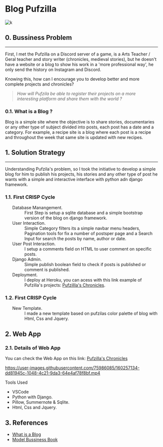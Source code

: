 # Blog Pufzilla

![k](https://user-images.githubusercontent.com/75986085/160256693-c223bc29-2f70-4d67-acab-46be07e2624e.png)

<h2>0. Bussiness Problem</h2>
<hr>
<p>First, I met the Pufzilla on a Discord server of a game, is a Arts Teacher / Geral teacher and story writer (chronicles, medieval stories), but he doesn't have a website or a blog to show his work in a 'more professional way', he only send the history on Instagram and Discord.</p>
<p>Knowing this, how can I encourage you to develop better and more complete projects and chronicles?</p>

> *How will Pufzila be able to register their projects on a more interesting platform and share them with the world ?*

<h3>0.1. What is a Blog ?</h3>
<p>Blog is a simple site where the objective is to share stories, documentaries or any other type of subject divided into posts, each post has a date and a category. For example, a recipe site is a blog where each post is a recipe and throughout the week that same site is updated with new recipes.</p>

<h2>1. Solution Strategy</h2>
<hr>
<p>Understanding Pufzila's problem, so I took the initiative to develop a simple blog for him to publish his projects, his stories and any other type of post he wants with a simple and interactive interface with python adn django framework.</p>

<h3>1.1. First CRISP Cycle</h3>
<ul>
  <dl>
    <dt>Database Manangement.</dt>
      <dd>First Step is setup a sqlite database and a simple bootstrap version of the blog on django framework.</dt>
    <dt>User Interaction.</dt>
      <dd>Simple Category filters its a simple navbar menu headers, Pagination tools for fix a number of postsper page and a Search Input for search the posts by name, author or date.</dd>
    <dt>User Post Interaction.</dt>
      <dd>I setup a comments field on HTML to user comment on specific posts.</dd>
    <dt>Django Admin.</dt>
      <dd>Simple publish boolean field to check if posts is published or comment is published.</dd>
    <dt>Deployment.</dt>
      <dd>I deploy at Heroku, you can acess with this link example of Pufzilla's projects: <a href='https://pufzilla-blog.onrender.com/'>Pufzillla's Chronicles</a>.</dd>
  </dl>
</ul>

<h3>1.2. First CRISP Cycle</h3>
<ul>
  <dl>
    <dt>New Template.</dt>
      <dd>I made a new template based on pufzilas color palette of blog with Html, Css and Jquery.</dt>
  </dl>
</ul>

<h2>2. Web App</h2>
<h3>2.1. Details of Web App</h3>
<p>You can check the Web App on this link: <a href='https://pufzilla-blog.onrender.com/'>Pufzilla's Chronicles</a></p>

https://user-images.githubusercontent.com/75986085/160257134-dd81945c-1048-4c21-9da3-64e4af78f8bf.mp4

<p>Tools Used</p>
<ul>
  <li>VSCode</li>
  <li>Python with Django.</li>
  <li>Pillow, Summernote & Sqlite.</li>
  <li>Html, Css and Jquery.</li>
</ul>

<h2>3. References</h2>
<ul>
  <li><a href='https://www.hostinger.com/tutorials/what-is-a-blog'>What is a Blog</a></li>
  <li><a href='https://www.strategyzer.com/books/business-model-generation'>Model Bussiness Book</a></li>
</ul>

